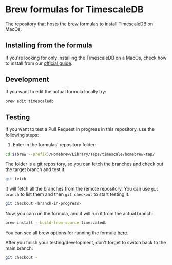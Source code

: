 # Brew formulas for TimescaleDB

The repository that hosts the [brew][1] formulas to install TimescaleDB on
MacOs.

## Installing from the formula

If you're looking for only installing the TimescaleDB on a MacOs, check how to
install from our [official guide][2].

## Development

If you want to edit the actual formula locally try:

```bash
brew edit timescaledb
```

## Testing

If you want to test a Pull Request in progress in this repository, use the
following steps:

1. Enter in the formulas' repository folder:

```bash
cd $(brew --prefix)/Homebrew/Library/Taps/timescale/homebrew-tap/
```

The folder is a git repository, so you can fetch the branches and check out the target branch and test it.

```bash
git fetch
```

It will fetch all the branches from the remote repository. You can use `git
branch` to list them and then `git checkout` to start testing it.

```bash
git checkout <branch-in-progress>
```

Now, you can run the formula, and it will run it from the actual branch:

```bash
brew install --build-from-source timescaledb
```

You can see all brew options for running the formula [here][3].

After you finish your testing/development, don't forget to switch back to the main branch:

```bash
git checkout -
```

[1]: https://brew.sh
[2]: https://docs.timescale.com/install/latest/self-hosted/installation-macos/#install-self-hosted-timescaledb-using-homebrew
[3]: https://docs.brew.sh/Formula-Cookbook#install-the-formula
